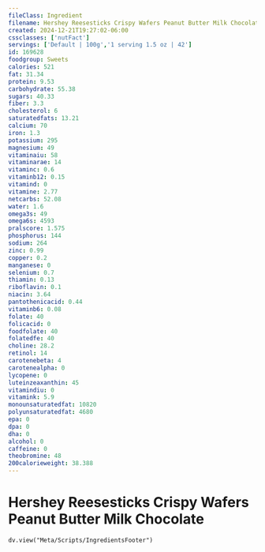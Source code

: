 ```yaml
---
fileClass: Ingredient
filename: Hershey Reesesticks Crispy Wafers Peanut Butter Milk Chocolate
created: 2024-12-21T19:27:02-06:00
cssclasses: ['nutFact']
servings: ['Default | 100g','1 serving 1.5 oz | 42']
id: 169628
foodgroup: Sweets
calories: 521
fat: 31.34
protein: 9.53
carbohydrate: 55.38
sugars: 40.33
fiber: 3.3
cholesterol: 6
saturatedfats: 13.21
calcium: 70
iron: 1.3
potassium: 295
magnesium: 49
vitaminaiu: 58
vitaminarae: 14
vitaminc: 0.6
vitaminb12: 0.15
vitamind: 0
vitamine: 2.77
netcarbs: 52.08
water: 1.6
omega3s: 49
omega6s: 4593
pralscore: 1.575
phosphorus: 144
sodium: 264
zinc: 0.99
copper: 0.2
manganese: 0
selenium: 0.7
thiamin: 0.13
riboflavin: 0.1
niacin: 3.64
pantothenicacid: 0.44
vitaminb6: 0.08
folate: 40
folicacid: 0
foodfolate: 40
folatedfe: 40
choline: 28.2
retinol: 14
carotenebeta: 4
carotenealpha: 0
lycopene: 0
luteinzeaxanthin: 45
vitamindiu: 0
vitamink: 5.9
monounsaturatedfat: 10820
polyunsaturatedfat: 4680
epa: 0
dpa: 0
dha: 0
alcohol: 0
caffeine: 0
theobromine: 48
200calorieweight: 38.388
---
```


# Hershey Reesesticks Crispy Wafers Peanut Butter Milk Chocolate

```dataviewjs
dv.view("Meta/Scripts/IngredientsFooter")
```
